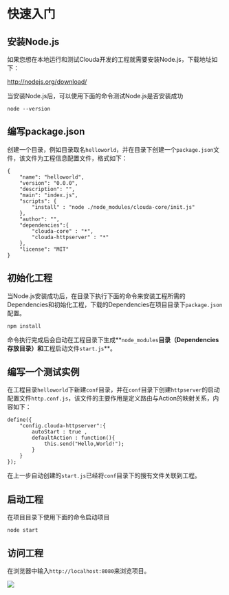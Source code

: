 # 快速入门

## 安装Node.js

如果您想在本地运行和测试Clouda开发的工程就需要安装Node.js，下载地址如下：

<http://nodejs.org/download/>

当安装Node.js后，可以使用下面的命令测试Node.js是否安装成功

	node --version

## 编写package.json

创建一个目录，例如目录取名`helloworld`，并在目录下创建一个`package.json`文件，该文件为工程信息配置文件，格式如下：

	{
    	"name": "helloworld",
    	"version": "0.0.0",
    	"description": "",
    	"main": "index.js",
    	"scripts": {
        	"install" : "node ./node_modules/clouda-core/init.js"
    	},
    	"author": "",
    	"dependencies":{
        	"clouda-core" : "*",
        	"clouda-httpserver" : "*"
    	},
    	"license": "MIT"
	} 
	


	
## 初始化工程

当Node.js安装成功后，在目录下执行下面的命令来安装工程所需的Dependencies和初始化工程，下载的Dependencies在项目目录下`package.json`配置。

	npm install 
	
命令执行完成后会自动在工程目录下生成**`node_modules`**目录（Dependencies存放目录）和**工程启动文件`start.js`**。

## 编写一个测试实例

在工程目录`helloworld`下新建`conf`目录，并在`conf`目录下创建`httpserver`的启动配置文件`http.conf.js`，该文件的主要作用是定义路由与Action的映射关系，内容如下：

	define({
    	"config.clouda-httpserver":{
       		autoStart : true ,
        	defaultAction : function(){
            	this.send("Hello,World!");
        	}
    	}
	});
	
在上一步自动创建的`start.js`已经将`conf`目录下的搜有文件关联到工程。

## 启动工程

在项目目录下使用下面的命令启动项目

	node start
	
## 访问工程

在浏览器中输入`http://localhost:8080`来浏览项目。

![](/md/images/helloworlddemo.png)

